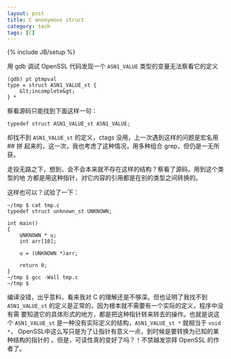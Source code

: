 ```yaml
---
layout: post
title: C anonymous struct
category: tech
tags: [C]
---
```

{% include JB/setup %}

用 gdb 调试 OpenSSL 代码发现一个 `ASN1_VALUE` 类型的变量无法察看它的定义

    (gdb) pt ptmpval
    type = struct ASN1_VALUE_st {
        &lt;incomplete&gt;
    } *

察看源码只能找到下面这样一句：

    typedef struct ASN1_VALUE_st ASN1_VALUE;

却找不到 `ASN1_VALUE_st` 的定义，ctags 没用，上一次遇到这样的问题是宏名用 ## 拼
起来的，这一次，我也考虑了这种情况，用多种组合 grep，但仍是一无所获。

走投无路之下，想到，会不会本来就不存在这样的结构？察看了源码，用到这个类型的地
方都是用这种指针，对它内容的引用都是在别的类型之间转换的。

这样也可以？试验了一下：

    ~/tmp $ cat tmp.c
    typedef struct unknown_st UNKNOWN;

    int main()
    {
        UNKNOWN * u;
        int arr[10];

        u = (UNKNOWN *)arr;

        return 0;
    }
    ~/tmp $ gcc -Wall tmp.c
    ~/tmp $

编译没错，出乎意料，看来我对 C 的理解还是不够深。但也证明了我找不到
`ASN1_VALUE_st` 的定义是正常的，因为根本就不需要有一个实际的定义，程序中没有需
要知道它的具体形式的地方，都是把这种指针转来转去的操作。也就是说这个
`ASN1_VALUE_st` 是一种没有实际定义的结构，`ASN1_VALUE_st *` 就相当于 `void *`，
OpenSSL中这么写只是为了让指针有意义一点，到时候是要转换为已知的某种结构的指针的
。但是，可读性真的变好了吗？！不禁越发崇拜 OpenSSL 的作者了。
